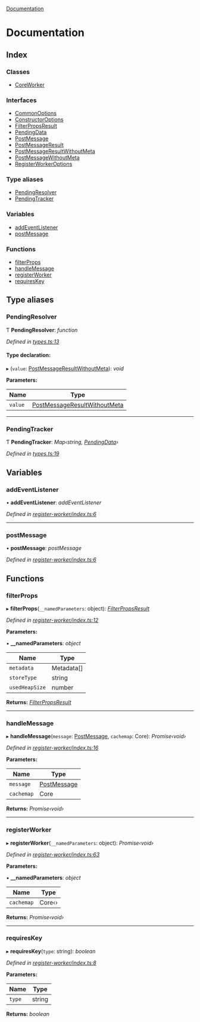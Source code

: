 [Documentation](README.md)

# Documentation

## Index

### Classes

* [CoreWorker](classes/coreworker.md)

### Interfaces

* [CommonOptions](interfaces/commonoptions.md)
* [ConstructorOptions](interfaces/constructoroptions.md)
* [FilterPropsResult](interfaces/filterpropsresult.md)
* [PendingData](interfaces/pendingdata.md)
* [PostMessage](interfaces/postmessage.md)
* [PostMessageResult](interfaces/postmessageresult.md)
* [PostMessageResultWithoutMeta](interfaces/postmessageresultwithoutmeta.md)
* [PostMessageWithoutMeta](interfaces/postmessagewithoutmeta.md)
* [RegisterWorkerOptions](interfaces/registerworkeroptions.md)

### Type aliases

* [PendingResolver](README.md#pendingresolver)
* [PendingTracker](README.md#pendingtracker)

### Variables

* [addEventListener](README.md#addeventlistener)
* [postMessage](README.md#postmessage)

### Functions

* [filterProps](README.md#filterprops)
* [handleMessage](README.md#handlemessage)
* [registerWorker](README.md#registerworker)
* [requiresKey](README.md#requireskey)

## Type aliases

###  PendingResolver

Ƭ **PendingResolver**: *function*

*Defined in [types.ts:13](https://github.com/badbatch/cachemap/blob/34d12b9/packages/core-worker/src/types.ts#L13)*

#### Type declaration:

▸ (`value`: [PostMessageResultWithoutMeta](interfaces/postmessageresultwithoutmeta.md)): *void*

**Parameters:**

Name | Type |
------ | ------ |
`value` | [PostMessageResultWithoutMeta](interfaces/postmessageresultwithoutmeta.md) |

___

###  PendingTracker

Ƭ **PendingTracker**: *Map‹string, [PendingData](interfaces/pendingdata.md)›*

*Defined in [types.ts:19](https://github.com/badbatch/cachemap/blob/34d12b9/packages/core-worker/src/types.ts#L19)*

## Variables

###  addEventListener

• **addEventListener**: *addEventListener*

*Defined in [register-worker/index.ts:6](https://github.com/badbatch/cachemap/blob/34d12b9/packages/core-worker/src/register-worker/index.ts#L6)*

___

###  postMessage

• **postMessage**: *postMessage*

*Defined in [register-worker/index.ts:6](https://github.com/badbatch/cachemap/blob/34d12b9/packages/core-worker/src/register-worker/index.ts#L6)*

## Functions

###  filterProps

▸ **filterProps**(`__namedParameters`: object): *[FilterPropsResult](interfaces/filterpropsresult.md)*

*Defined in [register-worker/index.ts:12](https://github.com/badbatch/cachemap/blob/34d12b9/packages/core-worker/src/register-worker/index.ts#L12)*

**Parameters:**

▪ **__namedParameters**: *object*

Name | Type |
------ | ------ |
`metadata` | Metadata[] |
`storeType` | string |
`usedHeapSize` | number |

**Returns:** *[FilterPropsResult](interfaces/filterpropsresult.md)*

___

###  handleMessage

▸ **handleMessage**(`message`: [PostMessage](interfaces/postmessage.md), `cachemap`: Core): *Promise‹void›*

*Defined in [register-worker/index.ts:16](https://github.com/badbatch/cachemap/blob/34d12b9/packages/core-worker/src/register-worker/index.ts#L16)*

**Parameters:**

Name | Type |
------ | ------ |
`message` | [PostMessage](interfaces/postmessage.md) |
`cachemap` | Core |

**Returns:** *Promise‹void›*

___

###  registerWorker

▸ **registerWorker**(`__namedParameters`: object): *Promise‹void›*

*Defined in [register-worker/index.ts:63](https://github.com/badbatch/cachemap/blob/34d12b9/packages/core-worker/src/register-worker/index.ts#L63)*

**Parameters:**

▪ **__namedParameters**: *object*

Name | Type |
------ | ------ |
`cachemap` | Core‹› |

**Returns:** *Promise‹void›*

___

###  requiresKey

▸ **requiresKey**(`type`: string): *boolean*

*Defined in [register-worker/index.ts:8](https://github.com/badbatch/cachemap/blob/34d12b9/packages/core-worker/src/register-worker/index.ts#L8)*

**Parameters:**

Name | Type |
------ | ------ |
`type` | string |

**Returns:** *boolean*
